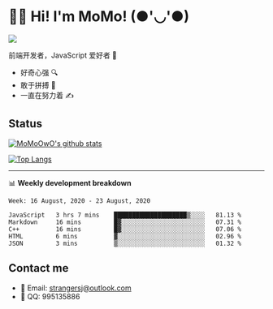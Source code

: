 # 👨‍🎓 Hi! I'm MoMo! (●'◡'●)

[![](https://img.shields.io/badge/-@MoMoOwO-%23181717?style=flat-square&logo=github)](https://github.com/MoMoOwO)

前端开发者，JavaScript 爱好者 💖
- 好奇心强 🔍
- 敢于拼搏 💪
- 一直在努力着 ✍

## Status

[![MoMoOwO's github stats](https://github-readme-stats.vercel.app/api?username=MoMoOwO&show_icons=true&theme=tokyonight)](https://github.com/MoMoOwO)

[![Top Langs](https://github-readme-stats.vercel.app/api/top-langs/?username=MoMoOwO&layout=compact&theme=tokyonight)](https://github.com/MoMoOwO)

---

📊 **Weekly development breakdown**

<!--START_SECTION:waka-->
```text
Week: 16 August, 2020 - 23 August, 2020

JavaScript   3 hrs 7 mins    ████████████████████▒░░░░   81.13 % 
Markdown     16 mins         █▓░░░░░░░░░░░░░░░░░░░░░░░   07.31 % 
C++          16 mins         █▓░░░░░░░░░░░░░░░░░░░░░░░   07.06 % 
HTML         6 mins          ▓░░░░░░░░░░░░░░░░░░░░░░░░   02.96 % 
JSON         3 mins          ▒░░░░░░░░░░░░░░░░░░░░░░░░   01.32 % 
```
<!--END_SECTION:waka-->

## Contact me

- 📧 Email: strangersj@outlook.com
- 🐧 QQ: 995135886
